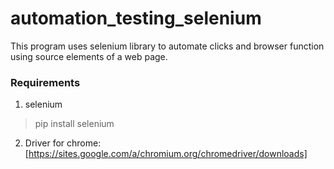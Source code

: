 # automation_testing_selenium
This program uses selenium library to automate clicks and browser function using source elements of a web page.

### Requirements
1. selenium
> pip install selenium
2. Driver for chrome: [https://sites.google.com/a/chromium.org/chromedriver/downloads]
